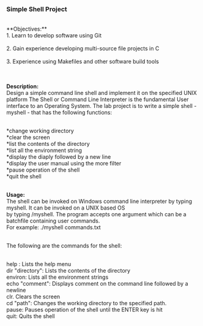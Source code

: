 ### Simple Shell Project
<br>
**Objectives:**<br>
1. Learn to develop software using Git<br><br>
2. Gain experience developing multi-source file projects in C<br><br>
3. Experience using Makefiles and other software build tools<br><br><br>


**Description:**<br>
Design a simple command line shell and implement it on the specified UNIX platform
The Shell or Command Line Interpreter is the fundamental User interface to
an Operating System. The lab project is to write a simple shell - myshell -
that has the following functions:<br><br>

*change working directory<br>
*clear the screen<br>
*list the contents of the directory<br>
*list all the environment string<br>
*display the diaply followed by a new line<br>
*display the user manual using the more filter<br>
*pause operation of the shell<br>
*quit the shell<br><br>

**Usage:**<br>
The shell can be invoked on Windows command line interpreter by typing myshell. It can be invoked on a UNIX based OS<br>
by typing /myshell. The program accepts one argument which can be a batchfile containing user commands. <br>
For example: ./myshell commands.txt <br>
<br>

The following are the commands for the shell: <br><br>

help :  Lists the help menu <br>
dir "directory":  Lists the contents of the directory <br>
environ: Lists all the environment strings <br>
echo "comment": Displays comment on the command line followed by a newline <br>
clr. Clears the screen <br>
cd "path": Changes the working directory to the specified path. <br>
pause: Pauses operation of the shell until the ENTER key is hit <br>
quit: Quits the shell <br>
